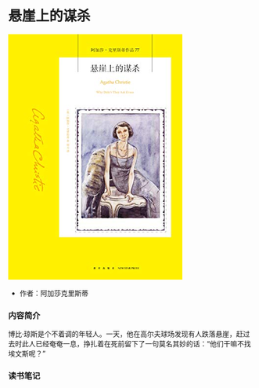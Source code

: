 # 悬崖上的谋杀

![封面](../../../../cover/悬崖上的谋杀.jpg)

- 作者：阿加莎克里斯蒂

### 内容简介

博比·琼斯是个不着调的年轻人。一天，他在高尔夫球场发现有人跌落悬崖，赶过去时此人已经奄奄一息，挣扎着在死前留下了一句莫名其妙的话：“他们干嘛不找埃文斯呢？”

### 读书笔记